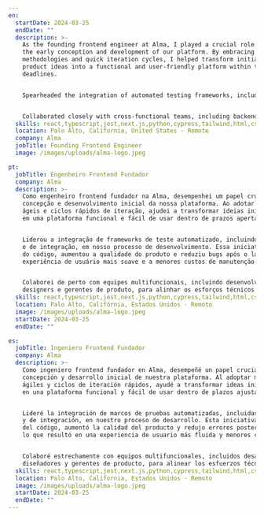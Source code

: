 ```yaml
---
en:
  startDate: 2024-03-25
  endDate: ""
  description: >-
    As the founding frontend engineer at Alma, I played a crucial role in
    the early conception and development of our platform. By embracing agile
    methodologies and quick iteration cycles, I helped transform initial
    product ideas into a functional and user-friendly platform within tight
    deadlines.


    Spearheaded the integration of automated testing frameworks, including unit and integration tests, into our development process. This initiative improved code stability, enhanced product quality, and reduced post-release bugs, leading to a smoother user experience and decreased maintenance costs.


    Collaborated closely with cross-functional teams, including backend developers, designers, and product managers, to align technical efforts with business goals.
  skills: react,typescript,jest,next.js,python,cypress,tailwind,html,css
  location: Palo Alto, California, United States · Remote
  company: Alma
  jobTitle: Founding Frontend Engineer
  image: /images/uploads/alma-logo.jpeg

pt:
  jobTitle: Engenheiro Frontend Fundador
  company: Alma
  description: >-
    Como engenheiro frontend fundador na Alma, desempenhei um papel crucial na
    concepção e desenvolvimento inicial da nossa plataforma. Ao adotar metodologias
    ágeis e ciclos rápidos de iteração, ajudei a transformar ideias iniciais de produto
    em uma plataforma funcional e fácil de usar dentro de prazos apertados.


    Liderou a integração de frameworks de teste automatizado, incluindo testes unitários
    e de integração, em nosso processo de desenvolvimento. Essa iniciativa melhorou a estabilidade
    do código, aumentou a qualidade do produto e reduziu bugs após o lançamento, levando a uma
    experiência de usuário mais suave e a menores custos de manutenção.


    Colaborei de perto com equipes multifuncionais, incluindo desenvolvedores backend,
    designers e gerentes de produto, para alinhar os esforços técnicos com os objetivos de negócios.
  skills: react,typescript,jest,next.js,python,cypress,tailwind,html,css
  location: Palo Alto, Califórnia, Estados Unidos · Remoto
  image: /images/uploads/alma-logo.jpeg
  startDate: 2024-03-25
  endDate: ""

es:
  jobTitle: Ingeniero Frontend Fundador
  company: Alma
  description: >-
    Como ingeniero frontend fundador en Alma, desempeñé un papel crucial en la
    concepción y desarrollo inicial de nuestra plataforma. Al adoptar metodologías
    ágiles y ciclos de iteración rápidos, ayudé a transformar ideas iniciales de producto
    en una plataforma funcional y fácil de usar dentro de plazos ajustados.


    Lideré la integración de marcos de pruebas automatizadas, incluidas pruebas unitarias
    y de integración, en nuestro proceso de desarrollo. Esta iniciativa mejoró la estabilidad
    del código, aumentó la calidad del producto y redujo errores posteriores al lanzamiento,
    lo que resultó en una experiencia de usuario más fluida y menores costos de mantenimiento.


    Colaboré estrechamente con equipos multifuncionales, incluidos desarrolladores backend,
    diseñadores y gerentes de producto, para alinear los esfuerzos técnicos con los objetivos comerciales.
  skills: react,typescript,jest,next.js,python,cypress,tailwind,html,css
  location: Palo Alto, California, Estados Unidos · Remoto
  image: /images/uploads/alma-logo.jpeg
  startDate: 2024-03-25
  endDate: ""
---
```

